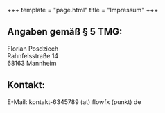 +++
template = "page.html"
title = "Impressum"
+++

## Angaben gemäß § 5 TMG:

Florian Posdziech  
Rahnfelsstraße 14  
68163 Mannheim

## Kontakt:

E-Mail: kontakt-6345789 (at) <span style="display: none">don’t spam me</span> flowfx (punkt) <span style="display: none">really, please don’t</span> de

